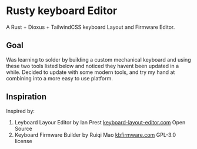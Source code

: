 <!-- @format -->

# Rusty keyboard Editor

A Rust + Dioxus + TailwindCSS keyboard Layout and Firmware Editor.

## Goal

Was learning to solder by building a custom mechanical keyboard and using these two tools listed below and noticed they havent been updated in a while. Decided to update with some modern tools, and try my hand at combining into a more easy to use platform.

## Inspiration

Inspired by:

1. Leyboard Layour Editor by Ian Prest
   [keyboard-layout-editor.com](https://www.keyboard-layout-editor.com)
   Open Source
2. Keyboard Firmware Builder by Ruiqi Mao
   [kbfirmware.com](https://kbfirmware.com)
   GPL-3.0 license
